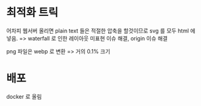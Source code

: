 # 최적화 트릭

어차피 웹서버 올리면 plain text 들은 적절한 압축을 할것이므로 svg 를 모두 html 에 넣음. => waterfall 로 인한 레이아웃 미표현 이슈 해결, origin 이슈 해결

png 파일은 webp 로 변환 => 거의 0.1% 크기

# 배포

docker 로 올림
